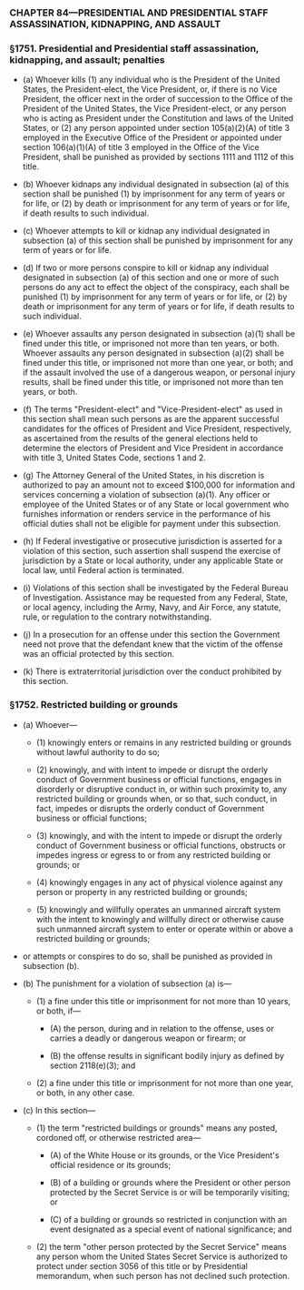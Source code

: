 ### **CHAPTER 84—PRESIDENTIAL AND PRESIDENTIAL STAFF ASSASSINATION, KIDNAPPING, AND ASSAULT**

### §1751. Presidential and Presidential staff assassination, kidnapping, and assault; penalties
* (a) Whoever kills (1) any individual who is the President of the United States, the President-elect, the Vice President, or, if there is no Vice President, the officer next in the order of succession to the Office of the President of the United States, the Vice President-elect, or any person who is acting as President under the Constitution and laws of the United States, or (2) any person appointed under section 105(a)(2)(A) of title 3 employed in the Executive Office of the President or appointed under section 106(a)(1)(A) of title 3 employed in the Office of the Vice President, shall be punished as provided by sections 1111 and 1112 of this title.

* (b) Whoever kidnaps any individual designated in subsection (a) of this section shall be punished (1) by imprisonment for any term of years or for life, or (2) by death or imprisonment for any term of years or for life, if death results to such individual.

* (c) Whoever attempts to kill or kidnap any individual designated in subsection (a) of this section shall be punished by imprisonment for any term of years or for life.

* (d) If two or more persons conspire to kill or kidnap any individual designated in subsection (a) of this section and one or more of such persons do any act to effect the object of the conspiracy, each shall be punished (1) by imprisonment for any term of years or for life, or (2) by death or imprisonment for any term of years or for life, if death results to such individual.

* (e) Whoever assaults any person designated in subsection (a)(1) shall be fined under this title, or imprisoned not more than ten years, or both. Whoever assaults any person designated in subsection (a)(2) shall be fined under this title, or imprisoned not more than one year, or both; and if the assault involved the use of a dangerous weapon, or personal injury results, shall be fined under this title, or imprisoned not more than ten years, or both.

* (f) The terms "President-elect" and "Vice-President-elect" as used in this section shall mean such persons as are the apparent successful candidates for the offices of President and Vice President, respectively, as ascertained from the results of the general elections held to determine the electors of President and Vice President in accordance with title 3, United States Code, sections 1 and 2.

* (g) The Attorney General of the United States, in his discretion is authorized to pay an amount not to exceed $100,000 for information and services concerning a violation of subsection (a)(1). Any officer or employee of the United States or of any State or local government who furnishes information or renders service in the performance of his official duties shall not be eligible for payment under this subsection.

* (h) If Federal investigative or prosecutive jurisdiction is asserted for a violation of this section, such assertion shall suspend the exercise of jurisdiction by a State or local authority, under any applicable State or local law, until Federal action is terminated.

* (i) Violations of this section shall be investigated by the Federal Bureau of Investigation. Assistance may be requested from any Federal, State, or local agency, including the Army, Navy, and Air Force, any statute, rule, or regulation to the contrary notwithstanding.

* (j) In a prosecution for an offense under this section the Government need not prove that the defendant knew that the victim of the offense was an official protected by this section.

* (k) There is extraterritorial jurisdiction over the conduct prohibited by this section.

### §1752. Restricted building or grounds
* (a) Whoever—

  * (1) knowingly enters or remains in any restricted building or grounds without lawful authority to do so;

  * (2) knowingly, and with intent to impede or disrupt the orderly conduct of Government business or official functions, engages in disorderly or disruptive conduct in, or within such proximity to, any restricted building or grounds when, or so that, such conduct, in fact, impedes or disrupts the orderly conduct of Government business or official functions;

  * (3) knowingly, and with the intent to impede or disrupt the orderly conduct of Government business or official functions, obstructs or impedes ingress or egress to or from any restricted building or grounds; or

  * (4) knowingly engages in any act of physical violence against any person or property in any restricted building or grounds;

  * (5) knowingly and willfully operates an unmanned aircraft system with the intent to knowingly and willfully direct or otherwise cause such unmanned aircraft system to enter or operate within or above a restricted building or grounds;


* or attempts or conspires to do so, shall be punished as provided in subsection (b).

* (b) The punishment for a violation of subsection (a) is—

  * (1) a fine under this title or imprisonment for not more than 10 years, or both, if—

    * (A) the person, during and in relation to the offense, uses or carries a deadly or dangerous weapon or firearm; or

    * (B) the offense results in significant bodily injury as defined by section 2118(e)(3); and


  * (2) a fine under this title or imprisonment for not more than one year, or both, in any other case.


* (c) In this section—

  * (1) the term "restricted buildings or grounds" means any posted, cordoned off, or otherwise restricted area—

    * (A) of the White House or its grounds, or the Vice President's official residence or its grounds;

    * (B) of a building or grounds where the President or other person protected by the Secret Service is or will be temporarily visiting; or

    * (C) of a building or grounds so restricted in conjunction with an event designated as a special event of national significance; and


  * (2) the term "other person protected by the Secret Service" means any person whom the United States Secret Service is authorized to protect under section 3056 of this title or by Presidential memorandum, when such person has not declined such protection.